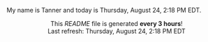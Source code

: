 My name is Tanner and today is Thursday, August 24, 2:18 PM EDT.

<p align="center">This <i>README</i> file is generated <b>every 3 hours</b>!</br>Last refresh: Thursday, August 24, 2:18 PM EDT<br /></p>
